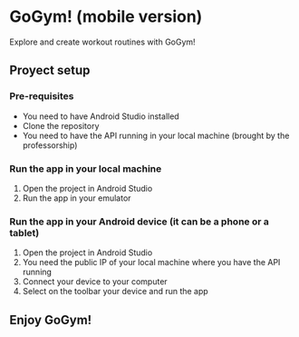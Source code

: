 # GoGym! (mobile version)
Explore and create workout routines with GoGym!

## Proyect setup

### Pre-requisites
* You need to have Android Studio installed
* Clone the repository
* You need to have the API running in your local machine (brought by the professorship)

### Run the app in your local machine
1. Open the project in Android Studio
2. Run the app in your emulator

### Run the app in your Android device (it can be a phone or a tablet)
1. Open the project in Android Studio
2. You need the public IP of your local machine where you have the API running
3. Connect your device to your computer
4. Select on the toolbar your device and run the app

## Enjoy GoGym!
